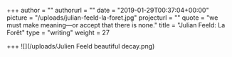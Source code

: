 +++
author = ""
authorurl = ""
date = "2019-01-29T00:37:04+00:00"
picture = "/uploads/julian-feeld-la-foret.jpg"
projecturl = ""
quote = "we must make meaning—or accept that there is none."
title = "Julian Feeld: La Forêt"
type = "writing"
weight = 27

+++
![](/uploads/Julien Feeld beautiful decay.png)